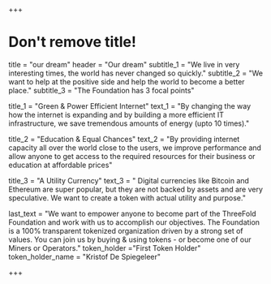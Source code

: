 +++
# Don't remove title!
title = "our dream"
header = "Our dream"
subtitle_1 = "We live in very interesting times, the world has never changed so quickly."
subtitle_2 = "We want to help at the positive side and help the world to become a better place."
subtitle_3 = "The Foundation has 3 focal points"

title_1 = "Green & Power Efficient Internet"
text_1 = "By changing the way how the internet is expanding and by building a more efficient IT infrastructure, we save tremendous amounts of energy (upto 10 times)."

title_2 = "Education & Equal Chances"
text_2 = "By providing internet capacity all over the world close to the users, we improve performance and allow anyone to get access to the required resources for their business or education at affordable prices"

title_3 = "A Utility Currency"
text_3 = " Digital currencies like Bitcoin and Ethereum are super popular, but they are not backed by assets and are very speculative. We want to create a token with actual utility and purpose."

last_text = "We want to empower anyone to become part of the ThreeFold Foundation and work with us to accomplish our objectives. The Foundation is a 100% transparent tokenized organization driven by a strong set of values. You can join us by buying & using tokens - or become one of our Miners or Operators."
token_holder ="First Token Holder"
token_holder_name = "Kristof De Spiegeleer"

+++
